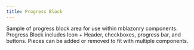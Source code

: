 ```yaml
---
title: Progress Block
---
```


Sample of progress block area for use within mblazonry components. Progress Block includes Icon + Header, checkboxes, progress bar, and buttons. Pieces can be added or removed to fit with multiple components.